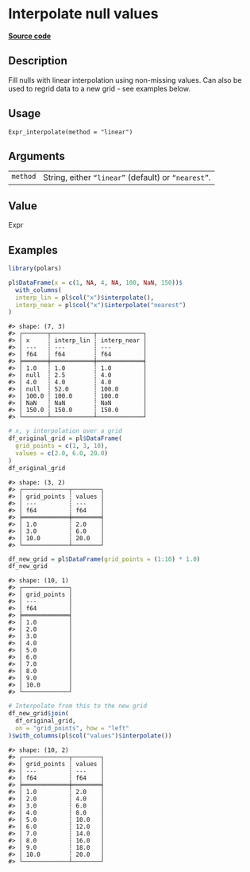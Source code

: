 

# Interpolate null values

[**Source code**](https://github.com/pola-rs/r-polars/tree/main/R/expr__expr.R#L2280)

## Description

Fill nulls with linear interpolation using non-missing values. Can also
be used to regrid data to a new grid - see examples below.

## Usage

<pre><code class='language-R'>Expr_interpolate(method = "linear")
</code></pre>

## Arguments

<table>
<tr>
<td style="white-space: nowrap; font-family: monospace; vertical-align: top">
<code id="Expr_interpolate_:_method">method</code>
</td>
<td>
String, either <code>“linear”</code> (default) or
<code>“nearest”</code>.
</td>
</tr>
</table>

## Value

Expr

## Examples

``` r
library(polars)

pl$DataFrame(x = c(1, NA, 4, NA, 100, NaN, 150))$
  with_columns(
  interp_lin = pl$col("x")$interpolate(),
  interp_near = pl$col("x")$interpolate("nearest")
)
```

    #> shape: (7, 3)
    #> ┌───────┬────────────┬─────────────┐
    #> │ x     ┆ interp_lin ┆ interp_near │
    #> │ ---   ┆ ---        ┆ ---         │
    #> │ f64   ┆ f64        ┆ f64         │
    #> ╞═══════╪════════════╪═════════════╡
    #> │ 1.0   ┆ 1.0        ┆ 1.0         │
    #> │ null  ┆ 2.5        ┆ 4.0         │
    #> │ 4.0   ┆ 4.0        ┆ 4.0         │
    #> │ null  ┆ 52.0       ┆ 100.0       │
    #> │ 100.0 ┆ 100.0      ┆ 100.0       │
    #> │ NaN   ┆ NaN        ┆ NaN         │
    #> │ 150.0 ┆ 150.0      ┆ 150.0       │
    #> └───────┴────────────┴─────────────┘

``` r
# x, y interpolation over a grid
df_original_grid = pl$DataFrame(
  grid_points = c(1, 3, 10),
  values = c(2.0, 6.0, 20.0)
)
df_original_grid
```

    #> shape: (3, 2)
    #> ┌─────────────┬────────┐
    #> │ grid_points ┆ values │
    #> │ ---         ┆ ---    │
    #> │ f64         ┆ f64    │
    #> ╞═════════════╪════════╡
    #> │ 1.0         ┆ 2.0    │
    #> │ 3.0         ┆ 6.0    │
    #> │ 10.0        ┆ 20.0   │
    #> └─────────────┴────────┘

``` r
df_new_grid = pl$DataFrame(grid_points = (1:10) * 1.0)
df_new_grid
```

    #> shape: (10, 1)
    #> ┌─────────────┐
    #> │ grid_points │
    #> │ ---         │
    #> │ f64         │
    #> ╞═════════════╡
    #> │ 1.0         │
    #> │ 2.0         │
    #> │ 3.0         │
    #> │ 4.0         │
    #> │ 5.0         │
    #> │ 6.0         │
    #> │ 7.0         │
    #> │ 8.0         │
    #> │ 9.0         │
    #> │ 10.0        │
    #> └─────────────┘

``` r
# Interpolate from this to the new grid
df_new_grid$join(
  df_original_grid,
  on = "grid_points", how = "left"
)$with_columns(pl$col("values")$interpolate())
```

    #> shape: (10, 2)
    #> ┌─────────────┬────────┐
    #> │ grid_points ┆ values │
    #> │ ---         ┆ ---    │
    #> │ f64         ┆ f64    │
    #> ╞═════════════╪════════╡
    #> │ 1.0         ┆ 2.0    │
    #> │ 2.0         ┆ 4.0    │
    #> │ 3.0         ┆ 6.0    │
    #> │ 4.0         ┆ 8.0    │
    #> │ 5.0         ┆ 10.0   │
    #> │ 6.0         ┆ 12.0   │
    #> │ 7.0         ┆ 14.0   │
    #> │ 8.0         ┆ 16.0   │
    #> │ 9.0         ┆ 18.0   │
    #> │ 10.0        ┆ 20.0   │
    #> └─────────────┴────────┘
